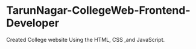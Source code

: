 # TarunNagar-CollegeWeb-Frontend-Developer
Created College website Using the HTML, CSS ,and JavaScript.
